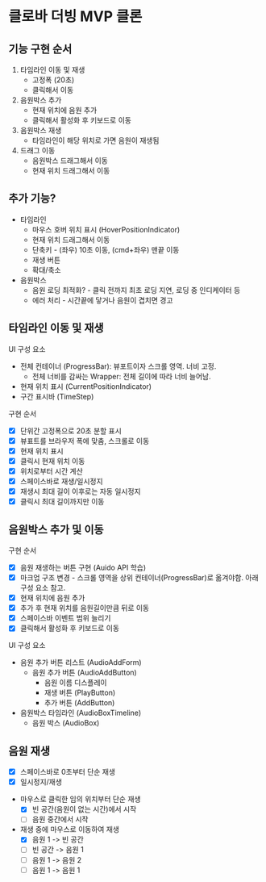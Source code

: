 # 클로바 더빙 MVP 클론

## 기능 구현 순서

1. 타임라인 이동 및 재생
   - 고정폭 (20초)
   - 클릭해서 이동
1. 음원박스 추가
   - 현재 위치에 음원 추가
   - 클릭해서 활성화 후 키보드로 이동
1. 음원박스 재생
   - 타임라인이 해당 위치로 가면 음원이 재생됨
1. 드래그 이동
   - 음원박스 드래그해서 이동
   - 현재 위치 드래그해서 이동

## 추가 기능?

- 타임라인
  - 마우스 호버 위치 표시 (HoverPositionIndicator)
  - 현재 위치 드래그해서 이동
  - 단축키 - (좌우) 10초 이동, (cmd+좌우) 맨끝 이동
  - 재생 버튼
  - 확대/축소
- 음원박스
  - 음원 로딩 최적화? - 클릭 전까지 최초 로딩 지연, 로딩 중 인디케이터 등
  - 에러 처리 - 시간끝에 닿거나 음원이 겹치면 경고

## 타임라인 이동 및 재생

UI 구성 요소

- 전체 컨테이너 (ProgressBar): 뷰포트이자 스크롤 영역. 너비 고정.
  - 전체 너비를 감싸는 Wrapper: 전체 길이에 따라 너비 늘어남.
- 현재 위치 표시 (CurrentPositionIndicator)
- 구간 표시바 (TimeStep)

구현 순서

- [x] 단위간 고정폭으로 20초 분할 표시
- [x] 뷰표트를 브라우저 폭에 맞춤, 스크롤로 이동
- [x] 현재 위치 표시
- [x] 클릭시 현재 위치 이동
- [x] 위치로부터 시간 계산
- [x] 스페이스바로 재생/일시정지
- [x] 재생시 최대 길이 이후로는 자동 일시정지
- [x] 클릭시 최대 길이까지만 이동

## 음원박스 추가 및 이동

구현 순서

- [x] 음원 재생하는 버튼 구현 (Auido API 학습)
- [x] 마크업 구조 변경 - 스크롤 영역을 상위 컨테이너(ProgressBar)로 옮겨야함. 아래 구성 요소 참고.
- [x] 현재 위치에 음원 추가
- [x] 추가 후 현재 위치를 음원길이만큼 뒤로 이동
- [x] 스페이스바 이벤트 범위 늘리기
- [x] 클릭해서 활성화 후 키보드로 이동

UI 구성 요소

- 음원 추가 버튼 리스트 (AudioAddForm)
  - 음원 추가 버튼 (AudioAddButton)
    - 음원 이름 디스플레이
    - 재생 버튼 (PlayButton)
    - 추가 버튼 (AddButton)
- 음원박스 타임라인 (AudioBoxTimeline)
  - 음원 박스 (AudioBox)

## 음원 재생

- [x] 스페이스바로 0초부터 단순 재생
- [x] 일시정지/재생
- 마우스로 클릭한 임의 위치부터 단순 재생
  - [x] 빈 공간(음원이 없는 시간)에서 시작
  - [ ] 음원 중간에서 시작
- 재생 중에 마우스로 이동하여 재생
  - [x] 음원 1 -> 빈 공간
  - [ ] 빈 공간 -> 음원 1
  - [ ] 음원 1 -> 음원 2
  - [ ] 음원 1 -> 음원 1
